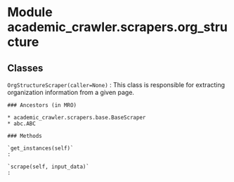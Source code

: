 Module academic_crawler.scrapers.org_structure
==============================================

Classes
-------

`OrgStructureScraper(caller=None)`
:   This class is responsible for extracting organization information from a given page.

    ### Ancestors (in MRO)

    * academic_crawler.scrapers.base.BaseScraper
    * abc.ABC

    ### Methods

    `get_instances(self)`
    :

    `scrape(self, input_data)`
    :